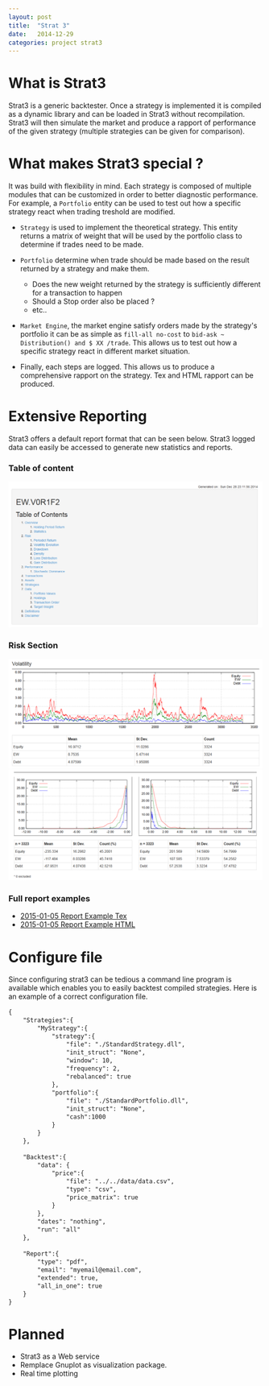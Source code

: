 ```yaml
---
layout: post
title:  "Strat 3"
date:   2014-12-29
categories: project strat3
---
```



# What is Strat3

Strat3 is a generic backtester. Once a strategy is implemented it
is compiled as a dynamic library and can be loaded in Strat3 without recompilation.
Strat3 will then simulate the market and produce a rapport of performance
of the given strategy (multiple  strategies can be given for comparison).

# What makes Strat3 special ?

It was build with flexibility in mind. Each strategy is composed of multiple modules that can be
customized in order to better diagnostic performance. For example, a `Portfolio` entity can be used to
test out how a specific strategy react when trading treshold are modified.

* `Strategy` is used to implement the theoretical strategy. This entity returns a matrix of weight that will be used by the portfolio class to determine if trades need to be made.
* `Portfolio` determine when trade should be made based on the result returned by a strategy and make them.

    * Does the new weight returned by the strategy is sufficiently different
    for a transaction to happen
    * Should a Stop order also be placed ?
    * etc..

* `Market Engine`, the market engine satisfy orders made by the strategy's portfolio
it can be as simple as `fill-all no-cost` to `bid-ask ~ Distribution() and $ XX /trade`. This allows us to test out how a specific strategy react in different market situation.

* Finally, each steps are logged. This allows us to produce a comprehensive
rapport on the strategy. Tex and HTML rapport can be produced.

# Extensive Reporting

Strat3 offers a default report format that can be seen below. 
Strat3 logged data can easily be accessed to generate new statistics and reports. 

### Table of content
![1]

### Risk Section
![3]
![4]

### Full report examples

* [2015-01-05 Report Example Tex][12]
* [2015-01-05 Report Example HTML][11]

# Configure file

Since configuring strat3 can be tedious a command line program is available which enables you
to easily backtest compiled strategies. Here is an example of a correct configuration file.

	{
	    "Strategies":{
	        "MyStrategy":{
	            "strategy":{
	                "file": "./StandardStrategy.dll",
	                "init_struct": "None",
	                "window": 10,
	                "frequency": 2,
	                "rebalanced": true 
	            },
	            "portfolio":{
	                "file": "./StandardPortfolio.dll",
	                "init_struct": "None",
	                "cash":1000
	            }
	        }
	    },
	
	    "Backtest":{
	        "data": {
	            "price":{
	                "file": "../../data/data.csv",
	                "type": "csv",
	                "price_matrix": true
	            }
	        },
	        "dates": "nothing",
	        "run": "all"
	    },
	
	    "Report":{
	        "type": "pdf",
	        "email": "myemail@email.com",
	        "extended": true,
	        "all_in_one": true
	    }
	}

# Planned

* Strat3 as a Web service
* Remplace Gnuplot as visualization package.
* Real time plotting 


[1]: /assets/btt1.PNG
[2]: /assets/btt2.PNG
[3]: /assets/btt3.PNG
[4]: /assets/btt4.PNG
[5]: /assets/btt5.PNG

[6]: http://www.gnuplot.info/

[11]: /projects/Strat3_report.html
[12]: /projects/strat3_report.pdf
